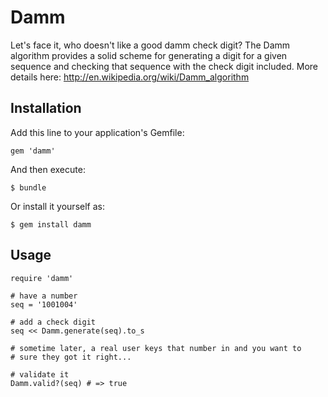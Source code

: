 # Damm
Let's face it, who doesn't like a good damm check digit? The Damm algorithm provides
a solid scheme for generating a digit for a given sequence and checking that 
sequence with the check digit included. More details here: http://en.wikipedia.org/wiki/Damm_algorithm

## Installation

Add this line to your application's Gemfile:

    gem 'damm'

And then execute:

    $ bundle

Or install it yourself as:

    $ gem install damm

## Usage

    require 'damm'
    
    # have a number
    seq = '1001004'
    
    # add a check digit
    seq << Damm.generate(seq).to_s
    
    # sometime later, a real user keys that number in and you want to 
    # sure they got it right...
    
    # validate it
    Damm.valid?(seq) # => true
    

